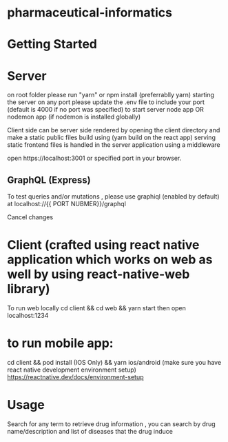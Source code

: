 # pharmaceutical-informatics

# Getting Started

# Server
 on root folder please run "yarn" or npm install (preferrablly yarn)
 starting the server on any port please update the .env file to include your port (default is 4000 if no port was specified)
 to start server node app OR nodemon app (if nodemon is installed globally)

Client side can be server side rendered by opening the client directory and make a static public files build using (yarn build on the react app)
 serving static frontend files is handled in the server application using a middleware

 open https://localhost:3001 or specified port in your browser.

## GraphQL (Express)
 To test queries and/or mutations , please use graphiql (enabled by default) at localhost://{{ PORT NUBMER}}/graphql

Cancel changes

# Client (crafted using react native application which works on web as well by using react-native-web library)

 To run web locally
 cd client && cd web && yarn start then open localhost:1234

# to run mobile app:
cd client && pod install (IOS Only) && yarn ios/android (make sure you have react native development environment setup) https://reactnative.dev/docs/environment-setup

# Usage
Search for any term to retrieve drug information , you can search by drug name/description and list of diseases that the drug induce
